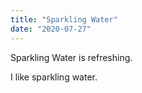 ```yaml
---
title: "Sparkling Water"
date: "2020-07-27"
---
```


Sparkling Water is refreshing.

I like sparkling water.